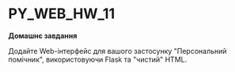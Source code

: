 # PY_WEB_HW_11


<b>Домашнє завдання</b>

Додайте Web-інтерфейс для вашого застосунку "Персональний помічник", використовуючи Flask та "чистий" HTML.
